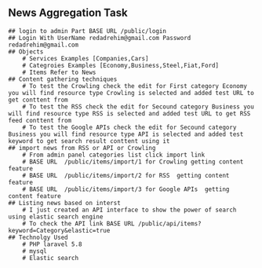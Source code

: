 ## News Aggregation Task
	## login to admin Part BASE URL /public/login
	## Login With UserName redadrehim@gmail.com Password redadrehim@gmail.com
	## Objects
		# Services Examples [Companies,Cars]
		# Categroies Examples [Economy,Business,Steel,Fiat,Ford]
		# Items Refer to News
	## Content gathering techniques 
		# To test the Crowling check the edit for First category Economy you will find resource type Crowling is selected and added test URL to get conttent from
		# To test the RSS check the edit for Secound category Business you will find resource type RSS is selected and added test URL to get RSS feed conttent from
		# To test the Google APIs check the edit for Secound category Business you will find resource type API is selected and added test keyword to get search result conttent using it
	## import news from RSS or API or Crowling
		# From admin panel categories list click import link
		# BASE URL  /public/items/import/1 for Crowling getting content feature
		# BASE URL  /public/items/import/2 for RSS  getting content feature
		# BASE URL  /public/items/import/3 for Google APIs  getting content feature
	## Listing news based on interst
		# I just created an API interface to show the power of search using elastic search engine
		# To check the API link BASE URL /public/api/items?keyword=Category&elastic=true
	## Technolgy Used
	    # PHP laravel 5.8
	    # mysql
	    # Elastic search